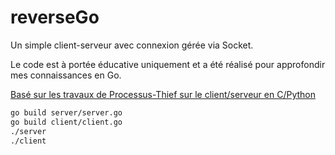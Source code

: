 # reverseGo

Un simple client-serveur avec connexion gérée via Socket.

Le code est à portée éducative uniquement et a été réalisé pour approfondir mes connaissances en Go.

[Basé sur les travaux de Processus-Thief sur le client/serveur en C/Python](https://github.com/Processus-Thief/ProcBinder)

```bash
go build server/server.go
go build client/client.go
./server
./client
```
